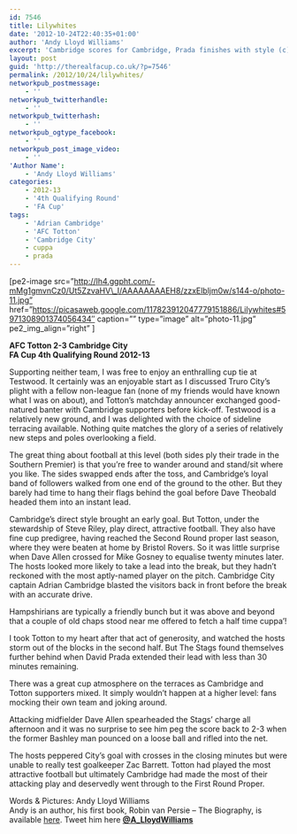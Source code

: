 ```yaml
---
id: 7546
title: Lilywhites
date: '2012-10-24T22:40:35+01:00'
author: 'Andy Lloyd Williams'
excerpt: 'Cambridge scores for Cambridge, Prada finishes with style (c) Andy Lloyd Williams. FA Cup 4th Qualifying.'
layout: post
guid: 'http://therealfacup.co.uk/?p=7546'
permalink: /2012/10/24/lilywhites/
networkpub_postmessage:
    - ''
networkpub_twitterhandle:
    - ''
networkpub_twitterhash:
    - ''
networkpub_ogtype_facebook:
    - ''
networkpub_post_image_video:
    - ''
'Author Name':
    - 'Andy Lloyd Williams'
categories:
    - 2012-13
    - '4th Qualifying Round'
    - 'FA Cup'
tags:
    - 'Adrian Cambridge'
    - 'AFC Totton'
    - 'Cambridge City'
    - cuppa
    - prada
---
```


\[pe2-image src=”http://lh4.ggpht.com/-mMg1gmvnCz0/Ut5ZzvaHV\_I/AAAAAAAAEH8/zzxElbljm0w/s144-o/photo-11.jpg” href=”https://picasaweb.google.com/117823912047779151886/Lilywhites#5971308901374056434″ caption=”” type=”image” alt=”photo-11.jpg” pe2\_img\_align=”right” \]

**AFC Totton 2-3 Cambridge City**  
 **FA Cup 4th Qualifying Round 2012-13**

Supporting neither team, I was free to enjoy an enthralling cup tie at Testwood. It certainly was an enjoyable start as I discussed Truro City’s plight with a fellow non-league fan (none of my friends would have known what I was on about), and Totton’s matchday announcer exchanged good-natured banter with Cambridge supporters before kick-off. Testwood is a relatively new ground, and I was delighted with the choice of sideline terracing available. Nothing quite matches the glory of a series of relatively new steps and poles overlooking a field.

The great thing about football at this level (both sides ply their trade in the Southern Premier) is that you’re free to wander around and stand/sit where you like. The sides swapped ends after the toss, and Cambridge’s loyal band of followers walked from one end of the ground to the other. But they barely had time to hang their flags behind the goal before Dave Theobald headed them into an instant lead.

Cambridge’s direct style brought an early goal. But Totton, under the stewardship of Steve Riley, play direct, attractive football. They also have fine cup predigree, having reached the Second Round proper last season, where they were beaten at home by Bristol Rovers. So it was little surprise when Dave Allen crossed for Mike Gosney to equalise twenty minutes later. The hosts looked more likely to take a lead into the break, but they hadn’t reckoned with the most aptly-named player on the pitch. Cambridge City captain Adrian Cambridge blasted the visitors back in front before the break with an accurate drive.

Hampshirians are typically a friendly bunch but it was above and beyond that a couple of old chaps stood near me offered to fetch a half time cuppa’!

I took Totton to my heart after that act of generosity, and watched the hosts storm out of the blocks in the second half. But The Stags found themselves further behind when David Prada extended their lead with less than 30 minutes remaining.

There was a great cup atmosphere on the terraces as Cambridge and Totton supporters mixed. It simply wouldn’t happen at a higher level: fans mocking their own team and joking around.

Attacking midfielder Dave Allen spearheaded the Stags’ charge all afternoon and it was no surprise to see him peg the score back to 2-3 when the former Bashley man pounced on a loose ball and rifled into the net.

The hosts peppered City’s goal with crosses in the closing minutes but were unable to really test goalkeeper Zac Barrett. Totton had played the most attractive football but ultimately Cambridge had made the most of their attacking play and deservedly went through to the First Round Proper.

Words &amp; Pictures: Andy Lloyd Williams  
Andy is an author, his first book, Robin van Persie – The Biography, is available [here](http://www.waterstones.com/waterstonesweb/products/andy+lloyd-williams/robin+van+persie+-+the+biography/8408788/). Tweet him here **[@A\_LloydWilliams](https://twitter.com/A_LloydWilliams)**